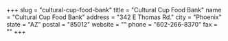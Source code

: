 +++
slug = "cultural-cup-food-bank"
title = "Cultural Cup Food Bank"
name = "Cultural Cup Food Bank"
address = "342 E Thomas Rd."
city = "Phoenix"
state = "AZ"
postal = "85012"
website = ""
phone = "602-266-8370"
fax = ""
+++
